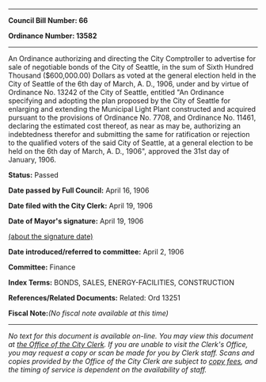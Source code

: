 

********

**Council Bill Number: 66**
   
**Ordinance Number: 13582**
********

 An Ordinance authorizing and directing the City Comptroller to advertise for sale of negotiable bonds of the City of Seattle, in the sum of Sixth Hundred Thousand ($600,000.00) Dollars as voted at the general election held in the City of Seattle of the 6th day of March, A. D., 1906, under and by virtue of Ordinance No. 13242 of the City of Seattle, entitled "An Ordinance specifying and adopting the plan proposed by the City of Seattle for enlarging and extending the Municipal Light Plant constructed and acquired pursuant to the provisions of Ordinance No. 7708, and Ordinance No. 11461, declaring the estimated cost thereof, as near as may be, authorizing an indebtedness therefor and submitting the same for ratification or rejection to the qualified voters of the said City of Seattle, at a general election to be held on the 6th day of March, A. D., 1906", approved the 31st day of January, 1906.

**Status:** Passed
   
**Date passed by Full Council:** April 16, 1906
   
**Date filed with the City Clerk:** April 19, 1906
   
**Date of Mayor's signature:** April 19, 1906
   
[(about the signature date)](/~public/approvaldate.htm)
   
   
   
**Date introduced/referred to committee:** April 2, 1906
   
**Committee:** Finance
   
   
**Index Terms:** BONDS, SALES, ENERGY-FACILITIES, CONSTRUCTION

**References/Related Documents:** Related: Ord 13251

**Fiscal Note:**_(No fiscal note available at this time)_
********

_No text for this document is available on-line. You may view this document at [the Office of the City Clerk](http://www.seattle.gov/leg/clerk/contactUs.htm). If you are unable to visit the Clerk's Office, you may request a copy or scan be made for you by Clerk staff. Scans and copies provided by the Office of the City Clerk are subject to [copy fees](http://clerk.seattle.gov/~public/clerkfees.htm), and the timing of service is dependent on the availability of staff._

